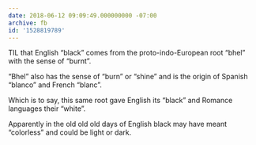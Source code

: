 ```yaml
---
date: 2018-06-12 09:09:49.000000000 -07:00
archive: fb
id: '1528819789'
---
```


TIL that English “black” comes from the proto-indo-European root “bhel” with the sense of “burnt”. 

“Bhel” also has the sense of “burn” or “shine” and is the origin of Spanish “blanco” and French “blanc”. 

Which is to say, this same root gave English its “black” and Romance languages their “white”.

Apparently in the old old old days of English black may have meant “colorless” and could be light or dark.
